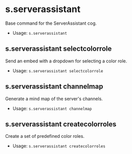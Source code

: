 # s.serverassistant
Base command for the ServerAssistant cog.<br/>
 - Usage: `s.serverassistant`
## s.serverassistant selectcolorrole
Send an embed with a dropdown for selecting a color role.<br/>
 - Usage: `s.serverassistant selectcolorrole`
## s.serverassistant channelmap
Generate a mind map of the server's channels.<br/>
 - Usage: `s.serverassistant channelmap`
## s.serverassistant createcolorroles
Create a set of predefined color roles.<br/>
 - Usage: `s.serverassistant createcolorroles`
